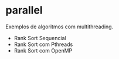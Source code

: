 # parallel

Exemplos de algoritmos com multithreading.

* Rank Sort Sequencial
* Rank Sort com Pthreads
* Rank Sort com OpenMP
